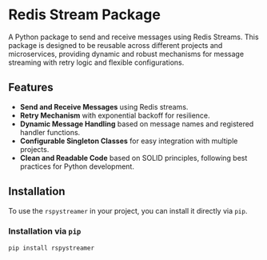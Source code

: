 # Redis Stream Package

A Python package to send and receive messages using Redis Streams. This package is designed to be reusable across different projects and microservices, providing dynamic and robust mechanisms for message streaming with retry logic and flexible configurations.

## Features

- **Send and Receive Messages** using Redis streams.
- **Retry Mechanism** with exponential backoff for resilience.
- **Dynamic Message Handling** based on message names and registered handler functions.
- **Configurable Singleton Classes** for easy integration with multiple projects.
- **Clean and Readable Code** based on SOLID principles, following best practices for Python development.

## Installation

To use the `rspystreamer` in your project, you can install it directly via `pip`.

### Installation via `pip`

```bash
pip install rspystreamer
```

